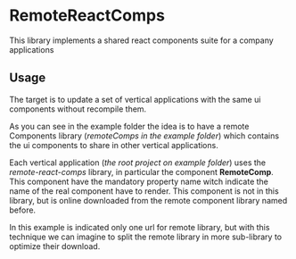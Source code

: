 # RemoteReactComps

This library implements a shared react components suite for a company applications

## Usage

The target is to update a set of vertical applications with the same ui components without recompile them.

As you can see in the example folder the idea is to have a remote Components library (*remoteComps in the example folder*)
which contains the ui components to share in other vertical applications.

Each vertical application (*the root project on example folder*) uses the *remote-react-comps* library, in particular the component **RemoteComp**. This component have the mandatory property name witch indicate the name of the real component have to render.
This component is not in this library, but is online downloaded from the remote component library named before.

In this example is indicated only one url for remote library, but with this technique we can imagine to split the remote library in more sub-library to optimize their download.